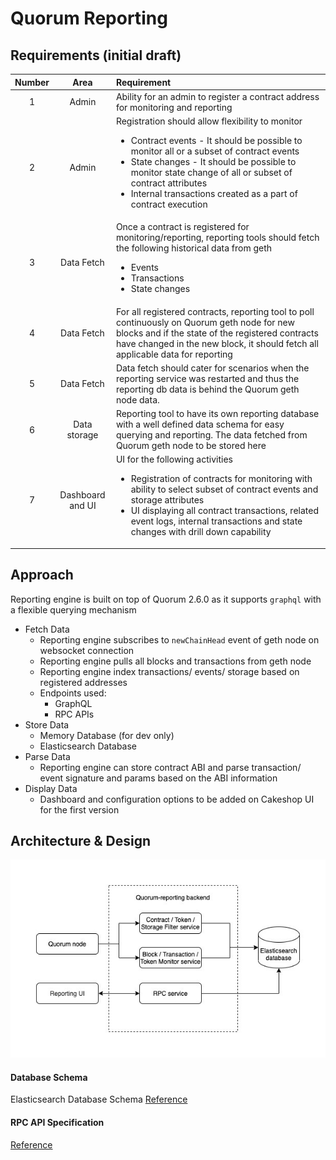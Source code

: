 # Quorum Reporting

## Requirements (initial draft)
Number | Area | Requirement 
:---: | :---: | :--- 
1 | Admin | Ability for an admin to register a contract address for monitoring and reporting
2 | Admin | Registration should allow flexibility to monitor <ul><li>Contract events - It should be possible to monitor all or a subset of contract events</li><li>State changes - It should be possible to monitor state change of all or subset of contract attributes </li><li>Internal transactions created as a part of contract execution</li></ul>
3 | Data Fetch | Once a contract is registered for monitoring/reporting, reporting tools should fetch the following historical data from geth <ul><li>Events</li><li>Transactions </li><li>State changes</li></ul>
4 | Data Fetch | For all registered contracts, reporting tool to poll continuously on Quorum geth node for new blocks and if the state of the registered contracts have changed in the new block, it should fetch all applicable data for reporting
5 | Data Fetch | Data fetch should cater for scenarios when the reporting service was restarted and thus the reporting db data is behind the Quorum geth node data.
6 | Data storage | Reporting tool to have its own reporting database with a well defined data schema for easy querying and reporting. The data fetched from Quorum geth node to be stored here
7 | Dashboard and UI | UI for the following activities <ul><li>Registration of contracts for monitoring with ability to select subset of contract events and storage attributes</li><li>UI displaying all contract transactions, related event logs, internal transactions and state changes with drill down capability</ul>

## Approach

Reporting engine is built on top of Quorum 2.6.0 as it supports `graphql` with a flexible querying mechanism

* Fetch Data
   * Reporting engine subscribes to `newChainHead` event of geth node on websocket connection
   * Reporting engine pulls all blocks and transactions from geth node
   * Reporting engine index transactions/ events/ storage based on registered addresses
   * Endpoints used:
      * GraphQL
      * RPC APIs
* Store Data
   * Memory Database (for dev only)
   * Elasticsearch Database
* Parse Data
   * Reporting engine can store contract ABI and parse transaction/ event signature and params based on the ABI information
* Display Data 
   * Dashboard and configuration options to be added on Cakeshop UI for the first version

## Architecture & Design

 ![Architecture & Design](ReportingArch.jpg)


#### Database Schema

Elasticsearch Database Schema [Reference](database/elasticsearch/README.md)

#### RPC API Specification

[Reference](core/rpc/README.md)
